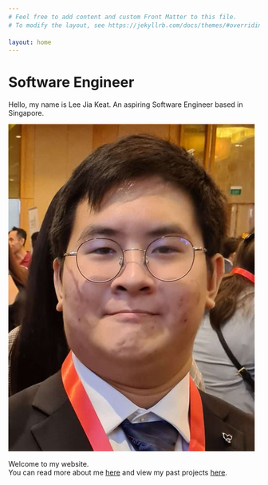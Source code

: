 ```yaml
---
# Feel free to add content and custom Front Matter to this file.
# To modify the layout, see https://jekyllrb.com/docs/themes/#overriding-theme-defaults

layout: home
---
```

<!-- Bootstrap -->
<!-- <script src="https://cdn.jsdelivr.net/npm/bootstrap@5.3.0-alpha3/dist/js/bootstrap.bundle.min.js" integrity="sha384-ENjdO4Dr2bkBIFxQpeoTz1HIcje39Wm4jDKdf19U8gI4ddQ3GYNS7NTKfAdVQSZe" crossorigin="anonymous"></script> -->

<link rel="stylesheet" type="text/css" href="/css/home.css"/>
<!-- <script src="https://unpkg.com/react@17/umd/react.development.js"></script>
<script src="https://unpkg.com/react-dom@17/umd/react-dom.development.js"></script>
<script src="https://unpkg.com/@babel/standalone/babel.min.js"></script> -->
<!-- <script src="/scripts/home.js" type="text/jsx"></script> -->
<div id="home">
    <div id="profile-card">
        <div className="profile-item" id="profile-info">
            <h1><b>Software Engineer</b></h1>
            <p className="profile-text">Hello, my name is Lee Jia Keat. An aspiring Software Engineer based in Singapore.</p>
        </div>
        <img className="profile-item" id="profile-img" src="/images/lee-jia-keat.png" alt="Lee Jia Keat"/>
    </div>
    <div>
        <p>Welcome to my website.<br>
        You can read more about me <a href="/about/">here</a> and view my past projects <a href="/projects/">here</a>.</p>
    </div>
</div>